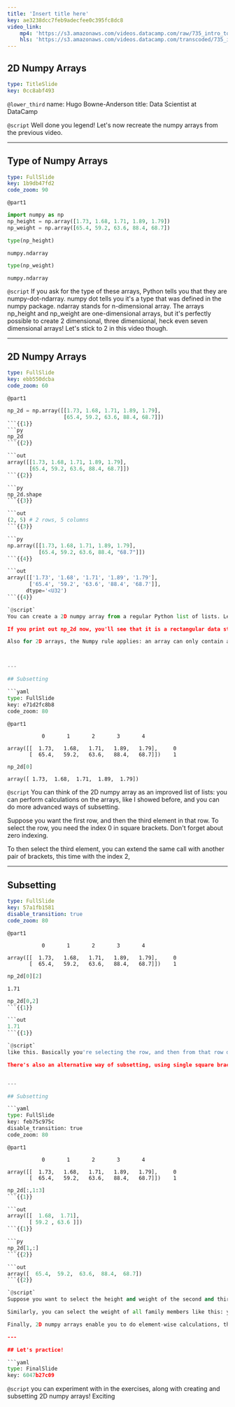 ```yaml
---
title: 'Insert title here'
key: ae3238dcc7feb9adecfee0c395fc8dc8
video_link:
    mp4: 'https://s3.amazonaws.com/videos.datacamp.com/raw/735_intro_to_python/v6/735_ch4_2.mp4'
    hls: 'https://s3.amazonaws.com/videos.datacamp.com/transcoded/735_intro_to_python/v6/hls-735_ch4_2.master.m3u8'
---
```


## 2D Numpy Arrays

```yaml
type: TitleSlide
key: 0cc8abf493
```

`@lower_third`
name: Hugo Bowne-Anderson
title: Data Scientist at DataCamp

`@script`
Well done you legend! Let's now recreate the numpy arrays from the previous video.



---

## Type of Numpy Arrays

```yaml
type: FullSlide
key: 1b9db47fd2
code_zoom: 90
```

`@part1`
```py
import numpy as np
np_height = np.array([1.73, 1.68, 1.71, 1.89, 1.79])
np_weight = np.array([65.4, 59.2, 63.6, 88.4, 68.7])
```

```py
type(np_height)
```

```out
numpy.ndarray
```

```py
type(np_weight)
```

```out
numpy.ndarray
```

`@script`
If you ask for the type of these arrays, Python tells you that they are numpy-dot-ndarray. numpy dot tells you it's a type that was defined in the numpy package. ndarray stands for n-dimensional array. The arrays np_height and np_weight are one-dimensional arrays, but it's perfectly possible to create 2 dimensional, three dimensional, heck even seven dimensional arrays! Let's stick to 2 in this video though.



---

## 2D Numpy Arrays

```yaml
type: FullSlide
key: ebb550dcba
code_zoom: 60
```

`@part1`
```py
np_2d = np.array([[1.73, 1.68, 1.71, 1.89, 1.79],
                  [65.4, 59.2, 63.6, 88.4, 68.7]])
```{{1}}
```py
np_2d
```{{2}}

```out
array([[1.73, 1.68, 1.71, 1.89, 1.79],
       [65.4, 59.2, 63.6, 88.4, 68.7]])
```{{2}}

```py
np_2d.shape
```{{3}}

```out
(2, 5) # 2 rows, 5 columns
```{{3}}

```py
np.array([[1.73, 1.68, 1.71, 1.89, 1.79],
          [65.4, 59.2, 63.6, 88.4, "68.7"]])
```{{4}}

```out
array([['1.73', '1.68', '1.71', '1.89', '1.79'],
       ['65.4', '59.2', '63.6', '88.4', '68.7']],
      dtype='<U32')
```{{4}}

`@script`
You can create a 2D numpy array from a regular Python list of lists. Let's try to create one numpy array for all height and weight data of your family, like this.

If you print out np_2d now, you'll see that it is a rectangular data structure: Each sublist in the list, corresponds to a row in the two dimensional numpy array. From np_2d-dot-shape, you can see that we indeed have 2 rows and 5 columns. shape is a so-called attribute of the np2d array, that can give you more information about what the data structure looks like.

Also for 2D arrays, the Numpy rule applies: an array can only contain a single type. If you change one float to be string, all the array elements will be coerced to strings, to end up with a homogeneous array.



---

## Subsetting

```yaml
type: FullSlide
key: e71d2fc8b8
code_zoom: 80
```

`@part1`
```out
           0       1       2       3       4
           
array([[  1.73,   1.68,   1.71,   1.89,   1.79],     0
       [  65.4,   59.2,   63.6,   88.4,   68.7]])    1
```

```py
np_2d[0]
```

```out
array([ 1.73,  1.68,  1.71,  1.89,  1.79])
```



`@script`
You can think of the 2D numpy array as an improved list of lists: you can perform calculations on the arrays, like I showed before, and you can do more advanced ways of subsetting.

Suppose you want the first row, and then the third element in that row. To select the row, you need the index 0 in square brackets. Don't forget about zero indexing.

To then select the third element, you can extend the same call with another pair of brackets, this time with the index 2, 


---

## Subsetting

```yaml
type: FullSlide
key: 57a1fb1581
disable_transition: true
code_zoom: 80
```

`@part1`
```out
           0       1       2       3       4
           
array([[  1.73,   1.68,   1.71,   1.89,   1.79],     0
       [  65.4,   59.2,   63.6,   88.4,   68.7]])    1
```

```py
np_2d[0][2]
```

```out
1.71
```

```py
np_2d[0,2]
```{{1}}

```out
1.71
```{{1}}

`@script`
like this. Basically you're selecting the row, and then from that row do another selection.

There's also an alternative way of subsetting, using single square brackets and a comma. This call returns the exact same value as before. The value before the comma specifies the row, the value after the comma specifies the column. The intersection of the rows and columns you specified, are returned. Once you get used to it, this syntax is more intuitive and opens up more possibilities. 


---

## Subsetting

```yaml
type: FullSlide
key: feb75c975c
disable_transition: true
code_zoom: 80
```

`@part1`
```out
           0       1       2       3       4
           
array([[  1.73,   1.68,   1.71,   1.89,   1.79],     0
       [  65.4,   59.2,   63.6,   88.4,   68.7]])    1
```

```py
np_2d[:,1:3]
```{{1}}

```out
array([[  1.68,  1.71],
       [ 59.2 , 63.6 ]])
```{{1}}

```py
np_2d[1,:]
```{{2}}

```out
array([  65.4,  59.2,  63.6,  88.4,  68.7])
```{{2}}

`@script`
Suppose you want to select the height and weight of the second and third family member. You want both rows, so you put in a colon before the comma. You only want the second and third column, so you put in the indices 1 to 3 after the comma. Remember that the third index is not included here. The intersection gives us a 2D array with 2 rows and 2 columns:

Similarly, you can select the weight of all family members like this: you only want the second row, so put 1 before the comma. You want all columns, so you use a colon after the comma. The intersection gives us the entire second row.

Finally, 2D numpy arrays enable you to do element-wise calculations, the same way you did it with 1D numpy arrays. That's something

---

## Let's practice!

```yaml
type: FinalSlide
key: 6047b27c09
```

`@script`
you can experiment with in the exercises, along with creating and subsetting 2D numpy arrays! Exciting
